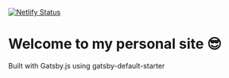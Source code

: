 [![Netlify Status](https://api.netlify.com/api/v1/badges/e34a2279-b6a3-459f-980c-12727cfdb58d/deploy-status)](https://app.netlify.com/sites/pakatagoh/deploys)

# Welcome to my personal site 😎

Built with Gatsby.js using gatsby-default-starter
